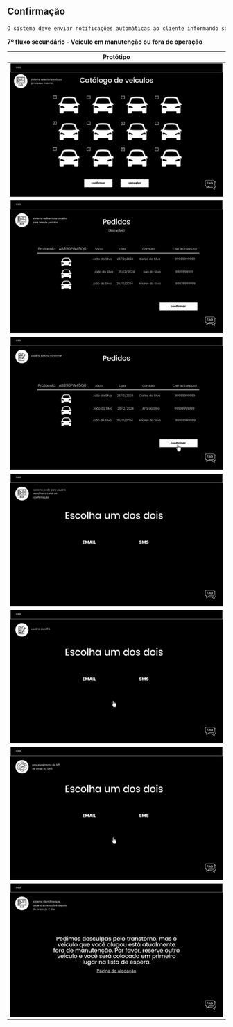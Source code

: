 ## Confirmação

```markdown
O sistema deve enviar notificações automáticas ao cliente informando sobre a disponibilidade do veículo reservado, sob a condição de que o cliente terá um prazo de 2 dias para responder à notificação confirmando ou cancelando a reserva. Caso contrário, o veículo será disponibilizado para o próximo cliente na fila de espera.
```


**7º fluxo secundário - Veículo em manutenção ou fora de operação**

| Protótipo |
| --- |
| ![](../img-fluxos/req-09/63.png)|
| ![](../img-fluxos/req-09/64.png)|
| ![](../img-fluxos/req-09/65.png) |
| ![](../img-fluxos/req-09/66.png) |
| ![](../img-fluxos/req-09/67.png) |
| ![](../img-fluxos/req-09/68.png) |
| ![](../img-fluxos/req-09/70.png) |



